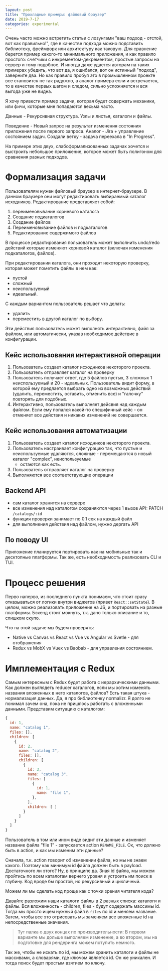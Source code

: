```yaml
---
layout: post
title: "Прохладные примеры: файловый браузер"
date: 2019-7-17
categories: experimental
---
```


Очень часто можно встретить статьи с лозунгами "ваш подход - отстой, вот как
правильно!", где в качестве подхода можно подставить библиотеку, фреймворк
или архитектуру как таковую. Для сравнение берется пример какого-то
минимального приложения, и как правило простого: счетчики с
инкрементом-декрементом, простые запросы на сервер и тому подобное. И иногда
даже удается авторам на таких примерах убедить, что вот да, я ошибался, вот он
истинный "подход", заверните два. Но как правило пробуя это в промышленном
проекте все становится не так радужно, а аналог примера если и встречается, то
в качестве первых шагом и следом, сильно усложняется и вся выгода уже не видна.

Я хочу привести пример задачи, которая будет содержать механики, или фичи,
которые мне попадаются весьма часто.

Данные - Рекурсивная структура. Узлы и листья, каталоги и файлы.

Поведение - Новый запрос на результат изменения состояния приложения после
первого запроса. Аналог - Jira + управление состоянием задач. Создали ветку -
задача переехала в "In Progress".

На примере этих двух, слабоформализованных задачах хочется и выстроить
небольшое приложение, которое может быть полигоном для сравнения разных
подходов.

# Формализация задачи

Пользователям нужен файловый браузер в интернет-браузере. В данном браузере они
могут редактировать выбираемый каталог исходников. 
Редактирование представляет собой:
1. переименовывание корневого каталога
2. Создание подкаталогов
3. Создание файлов
4. Переименовывание файлов и подкаталогов
5. Редактирование содержимого файлов

В процессе редактирования пользователь может выполнить undo/redo действий
которые изменяют корневой каталог (включая изменения подкаталогов, файлов). 

При редактировании каталога, они проходят некоторую проверку, которая может
пометить файлы в нем как:
- пустой
- сложный
- неиспользуемый
- идеальный.

С каждым вариантом пользователь решает что делать:
- удалить
- переместить в другой каталог по выбору.

Эти действия пользователь может выполнять интерактивно, файл за файлом, или
автоматически, указав необходимое действие в конфигурации.

## Кейс использования интерактивной операции
1. Пользователь создает каталог исходников некоторого проекта. 
2. Пользователь отправляет каталог на проверку
3. Пользователь получает ответ, где 5 файлов пустых, 3 сложных 1 неиспользуемый
   и 20 - идеальных. Пользователь видит форму, в которой ему предлается выбрать
   одно из возможных действий (удалить, переместить, оставить, отменить все) и
   "галочку" повторять для подобных.
4. Интерактивно, пользователь выполняет дейсвия над каждым файлом. Если ему
   попался какой-то специфичный кейс - он отменяет все действия и никаких
   изменений не совершается.

## Кейс использования автоматизации
1. Пользователь создает каталог исходников некоторого проекта. 
2. Пользователь настраивает конфигурацию так, что пустые и неиспользуемые
   удаляются, сложные - перемещаются в новый каталог "complex", неиспользуемые
   - остаются как есть.
3. Пользователь отправляет каталог на проверку
4. Выполняются все соответствующие операции

## Backend API
- сам каталог хранится на сервере
- все изменения над каталогом сохраняются через 1 вызов API: PATCH
  `/catalogs/:id`
- функция проверки занимает по 0.1 сек на каждый файл
- для выполнения действия над файлом, нужно дергать API 

## По поводу UI
Приложение планируется портировать как на мобильные так и десктопные платформы.
Так же, есть необходимость реализовать CLI и TUI.

# Процесс решения

Перво наперво, из последнего пункта понимаем, что стоит сразу отказываться от
логики внутри виджетов (привет `React::setState`). В целом, можно реализовать
приложение на JS, и портировать на разные платформы.
Бэкенд стоит мокнуть, т.к. дано только описание и то, слишком скупо.


Что на этой задаче мы будем проверять:
- Native vs Canvas vs React vs Vue vs Angular vs Svetle - для отображения
- Redux vs MobX vs Vuex vs Baobab - для управления состоянием.


# Имплементация с Redux
Самым интересным с Redux будет работа с иерархическими данными. Как должен
выглядеть reducer каталогов, если мы хотим изменять названия вложенных в него
каталогов, файлов? Есть такая штука - нормализация данных. Да, я про
библиотечку normalizr. Я долго не понимал зачем она, пока не пришлось работать
с вложенными данными.
Представим ситуацию с каталогом:
```javascript
{
  id: 1,
  name: "catalog 1",
  files: [],
  children: [
    {
      id: 2,
      name: "catalog 2",
      files: [],
      children: [
        {
          id: 3,
          name: "catalog 3",
          files: [
            {
              id: 1,
              name: "file 1",
            },
          ],
          children: [ ]
        }
      ]
    }
  ]
}
```
Пользователь в том или ином виде видит эти данные и изменяет название файла
"file 1" - запускается action `RENAME_FILE`. Ок, что должно быть в action, и
как мы изменим эти данные?

Сначала, т.к. action говорит об изменении файла, но мы не знаем какого. Поэтому
как минимум id файла должен быть в payload. Достаточного ли этого? Ну, в
принципе да. Зная id файла, мы можем пройтись по всем каталогам вернего уровня и
устроить им поиск в глубину. Код вроде бы простой, но рекурсивный и цикличный.

Можем ли мы сделать код проще как с точки зрения читателя кода?

Давайте разложим наши каталоги файлы в 2 разных списка: каталоги и файлы. Вся
вложенность - children, files - будут содержать массимы id. Тогда мы просто ищем
нужный файл в `files` по id и меняем название. Затем, чтобы все это отрисовать
мы заменяем все вложенные id на непосредственные значения.

> Тут палка о двух концах по производительности: В первом варианте мы дольше
> выполняем изменение, а во втором, мы на подготовке для рендеринга можем
> потупить немного. 

Так же, чтобы не искать по id, мы можем хранить каталоги и файлы не массивами, а
словарями, где ключом является id. Он же уникален. И тогда поиск будет простым
взятием по ключу.
